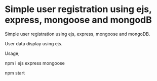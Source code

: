 # Simple user registration using ejs, express, mongoose and mongodB

Simple user registration using ejs, express, mongoose and mongoDB.

User data display using ejs.

Usage;

npm i ejs express mongoose

npm start
